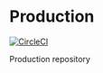 # Production

[![CircleCI](https://circleci.com/gh/MWMartley001/Production.svg?style=svg)](https://circleci.com/gh/MWMartley001/Production)

Production repository
